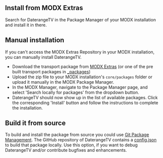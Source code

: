 ## Install from MODX Extras

Search for DaterangeTV in the Package Manager of your MODX installation and
install it in there.

## Manual installation

If you can't access the MODX Extras Repository in your MODX installation, you
can manually install DaterangeTV.

* Download the transport package from [MODX Extras](https://modx.com/extras/package/daterangetv) (or one of the pre built transport packages in [_packages](https://github.com/Jako/DaterangeTV/tree/master/_packages))
* Upload the zip file to your MODX installation's `core/packages` folder or upload it manually in the MODX Package Manager.
* In the MODX Manager, navigate to the Package Manager page, and select 'Search locally for packages' from the dropdown button.
* DaterangeTV should now show up in the list of available packages. Click the corresponding 'Install' button and follow the instructions to complete the installation.

## Build it from source

To build and install the package from source you could use [Git Package
Management](https://github.com/TheBoxer/Git-Package-Management). The GitHub
repository of DaterangeTV contains a
[config.json](https://github.com/Jako/DaterangeTV/blob/master/_build/config.json)
to build that package locally. Use this option, if you want to debug DaterangeTV
and/or contribute bugfixes and enhancements.
